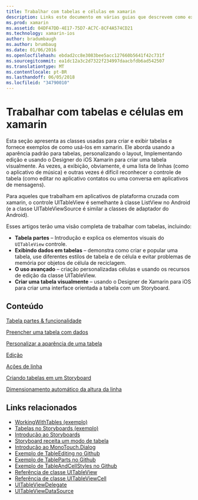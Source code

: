 ```yaml
---
title: Trabalhar com tabelas e células em xamarin
description: Links este documento em várias guias que descrevem como exibir dados com o controle de UITableView em um aplicativo xamarin.
ms.prod: xamarin
ms.assetid: 04DF47DD-4E17-75D7-AC7C-8CF4A574CD21
ms.technology: xamarin-ios
author: bradumbaugh
ms.author: brumbaug
ms.date: 01/06/2016
ms.openlocfilehash: ebdad2cc8e3083bee5acc127660b5641f42c731f
ms.sourcegitcommit: ea1dc12a3c2d7322f234997daacbfdb6ad542507
ms.translationtype: MT
ms.contentlocale: pt-BR
ms.lasthandoff: 06/05/2018
ms.locfileid: "34790010"
---
```

# <a name="working-with-tables-and-cells-in-xamarinios"></a>Trabalhar com tabelas e células em xamarin

Esta seção apresenta as classes usadas para criar e exibir tabelas e fornece exemplos de como usá-los em xamarin. Ele aborda usando a aparência padrão para tabelas, personalizando o layout, Implementando edição e usando o Designer do iOS Xamarin para criar uma tabela visualmente. Às vezes, a exibição, obviamente, é uma lista de linhas (como o aplicativo de música) e outras vezes é difícil reconhecer o controle de tabela (como editar no aplicativo contatos ou uma conversa em aplicativos de mensagens).

Para aqueles que trabalham em aplicativos de plataforma cruzada com xamarin, o controle UITableView é semelhante à classe ListView no Android (e a classe UITableViewSource é similar a classes de adaptador do Android).

Esses artigos terão uma visão completa de trabalhar com tabelas, incluindo:

-   **Tabela partes** – Introdução e explica os elementos visuais do `UITableView` controle. 
-   **Exibindo dados em tabelas** – demonstra como criar e popular uma tabela, use diferentes estilos de tabela e de célula e evitar problemas de memória por objetos de célula de reciclagem. 
-   **O uso avançado** – criação personalizadas células e usando os recursos de edição da classe UITableView. 
-   **Criar uma tabela visualmente** – usando o Designer de Xamarin para iOS para criar uma interface orientada a tabela com um Storyboard. 

## <a name="contents"></a>Conteúdo

 [Tabela partes &amp; funcionalidade](~/ios/user-interface/controls/tables/table-parts-and-functionality.md)

 [Preencher uma tabela com dados](~/ios/user-interface/controls/tables/populating-a-table-with-data.md)

 [Personalizar a aparência de uma tabela](~/ios/user-interface/controls/tables/customizing-table-appearance.md)

 [Edição](~/ios/user-interface/controls/tables/editing.md)
 
 [Ações de linha](~/ios/user-interface/controls/tables/row-action.md)

 [Criando tabelas em um Storyboard](~/ios/user-interface/controls/tables/creating-tables-in-a-storyboard.md)
 
 [Dimensionamento automático da altura da linha](~/ios/user-interface/controls/tables/autosizing-row-height.md)

## <a name="related-links"></a>Links relacionados

- [WorkingWithTables (exemplo)](https://developer.xamarin.com/samples/monotouch/WorkingWithTables/)
- [Tabelas no Storyboards (exemplo)](https://developer.xamarin.com/samples/monotouch/StoryboardTable/)
- [Introdução ao Storyboards](~/ios/user-interface/storyboards/index.md)
- [Storyboard receita um modo de tabela](https://developer.xamarin.com/recipes/ios/general/storyboard/storyboard_a_tableview)
- [Introdução ao MonoTouch.Dialog](~/ios/user-interface/monotouch.dialog/index.md)
- [Exemplo de TableEditing no Github](https://github.com/xamarin/monotouch-samples/tree/master/TableEditing)
- [Exemplo de TableParts no Github](https://github.com/xamarin/monotouch-samples/tree/master/TableParts)
- [Exemplo de TableAndCellStyles no Github](https://github.com/xamarin/mobile-samples/tree/master/TablesLists)
- [Referência de classe UITableView](https://developer.apple.com/library/ios/documentation/UIKit/Reference/UITableView_Class/)
- [Referência de classe UITableViewCell](https://developer.apple.com/library/ios/documentation/UIKit/Reference/UITableViewCell_Class/)
- [UITableViewDelegate](https://developer.apple.com/library/ios/documentation/UIKit/Reference/UITableViewDelegate_Protocol/)
- [UITableViewDataSource](https://developer.apple.com/library/ios/documentation/UIKit/Reference/UITableViewDataSource_Protocol/)
